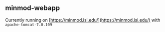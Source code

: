## minmod-webapp

Currently running on [https://minmod.isi.edu/](https://minmod.isi.edu/) with `apache-tomcat-7.0.109`